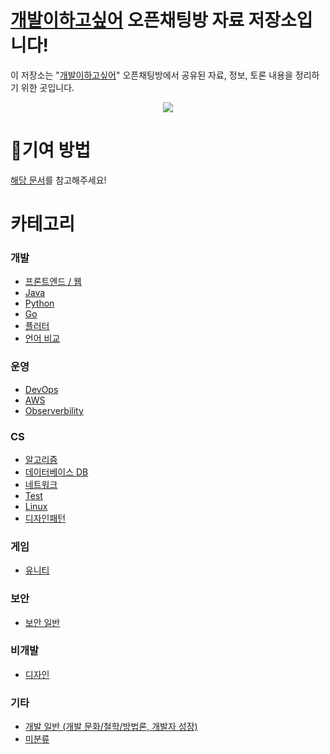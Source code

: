 # [개발이하고싶어](https://open.kakao.com/o/gTMGkfjf) 오픈채팅방 자료 저장소입니다!

이 저장소는 "[개발이하고싶어](https://open.kakao.com/o/gTMGkfjf)" 오픈채팅방에서 공유된 자료, 정보, 토론 내용을 정리하기 위한 곳입니다.

<div align=center>
  <a href="https://github.com/GaeBari/archive/graphs/contributors">
    <img src="https://contrib.rocks/image?repo=GaeBari/GaeBari.github.io" />
  </a>
</div>

# 📗기여 방법

[해당 문서](CONTRIBUTING.md)를 참고해주세요!

# 카테고리

### 개발

- [프론트엔드 / 웹](개발/README.md)
- [Java](개발/README.md)
- [Python](개발/README.md)
- [Go](개발/README.md)
- [플러터](개발/README.md)
- [언어 비교](개발/README.md)

### 운영

- [DevOps](운영/README.md)
- [AWS](운영/README.md)
- [Observerbility](운영/README.md)

### CS

- [알고리즘](CS/README.md)
- [데이터베이스 DB](CS/README.md)
- [네트워크](CS/README.md)
- [Test](CS/README.md)
- [Linux](CS/README.md)
- [디자인패턴](CS/README.md)

### 게임

- [유니티](게임/README.md)

### 보안

- [보안 일반](보안/README.md)

### 비개발

- [디자인](비개발/README.md)

### 기타

- [개발 일반 (개발 문화/철학/방법론, 개발자 성장)](기타/README.md)
- [미분류](기타/README.md)
